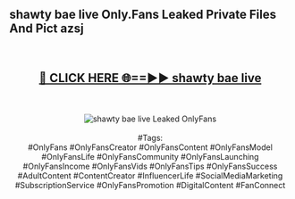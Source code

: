 <h2>shawty bae live Only.Fans Leaked Private Files And Pict azsj</h2>
<br>
<div align="center">
<h2><a href="https://mediafiles.top/shawty_bae_live" rel="nofollow">🔴 CLICK HERE 🌐==►► shawty bae live</a></h2>
<br>
<br>
<a href="https://mediafiles.top/shawty_bae_live" rel="nofollow" data-target="animated-image.originalLink"><img src="https://i.ibb.co.com/WyWwxjT/player-gif2.gif" alt="shawty bae live Leaked OnlyFans" style="max-width: 100%; display: inline-block;" data-target="animated-image.originalImage"></a>
<br><br>
#Tags:
<br>
#OnlyFans #OnlyFansCreator #OnlyFansContent #OnlyFansModel #OnlyFansLife #OnlyFansCommunity #OnlyFansLaunching #OnlyFansIncome #OnlyFansVids #OnlyFansTips #OnlyFansSuccess #AdultContent #ContentCreator #InfluencerLife #SocialMediaMarketing #SubscriptionService #OnlyFansPromotion #DigitalContent #FanConnect
</div>
<br>